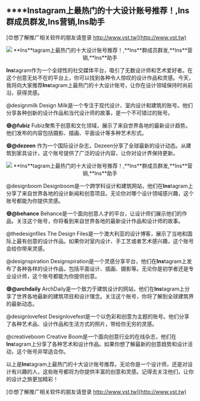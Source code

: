 ## ****Ins**tagram上最热门的十大设计账号推荐！,**Ins**群成员群发,**Ins**营销,**Ins**助手**

[😍想了解推广相关软件的朋友请登录 http://www.vst.tw](http://www.vst.tw)

 <center><img src="https://vst.tw/MP4/tuiguang/png/0.png" alt="**Ins**tagram上最热门的十大设计账号推荐！,**Ins**群成员群发,**Ins**营销,**Ins**助手"></center>

**Ins**tagram作为一个全球性的社交媒体平台，吸引了无数设计师和艺术爱好者。在这个创意无处不在的平台上，你可以找到各种令人惊叹的设计作品和灵感。今天，我将向大家推荐**Ins**tagram上最热门的十大设计账号，让你在设计领域保持时尚前沿，获得灵感。

@designmilk
Design Milk是一个专注于现代设计、室内设计和建筑的账号。他们分享各种创新的设计作品和当代设计师的故事，是一个不可错过的账号。

**😄@fubiz**
Fubiz聚焦于创意和文化领域，展示了来自世界各地的最新设计趋势。他们发布的内容包括摄影、插画、平面设计等多种艺术形式。

**😄@dezeen**
作为一个国际设计杂志，Dezeen分享了全球最新的设计动态。从建筑到家具设计，这个账号提供了广泛的设计内容，让你对设计界保持更新。

 <center><img src="https://vst.tw/MP4/tuiguang/png/4.png" alt="**Ins**tagram上最热门的十大设计账号推荐！,**Ins**群成员群发,**Ins**营销,**Ins**助手"></center>

@designboom
Designboom是一个跨学科设计和建筑网站，他们在**Ins**tagram上分享了来自世界各地的设计新闻和创意项目。无论你对哪个设计领域感兴趣，这个账号都能为你提供灵感。

**😄@behance**
Behance是一个面向创意人才的平台，让设计师们展示他们的作品。关注这个账号，你将看到来自世界各地的最新设计作品和设计师的故事。

@thedesignfiles
The Design Files是一个澳大利亚的设计博客，展示了当地和国际上最有创意的设计作品。如果你对室内设计、手工艺或者艺术感兴趣，这个账号会给你带来灵感。

@designspiration
Designspiration是一个灵感分享平台，他们在**Ins**tagram上发布了各种各样的设计作品，包括平面设计、插画、摄影等。无论你是初学者还是专业设计师，这个账号都能为你提供创意。

**😄@archdaily**
ArchDaily是一个致力于建筑设计的网站，他们在**Ins**tagram上分享了世界各地最新的建筑项目和设计理念。关注这个账号，你将了解到全球建筑界的最新动态。

@designlovefest
Designlovefest是一个以色彩和创意为主题的账号。他们分享了各种艺术品、设计作品和生活方式的照片，带给你无穷的灵感。

@creativeboom
Creative Boom是一个面向创意行业的在线杂志，他们在**Ins**tagram上分享了各种艺术和设计作品。如果你想了解最新的创意趋势和设计活动，这个账号非常适合你。

以上是**Ins**tagram上最热门的十大设计账号推荐。无论你是一个设计师，还是对设计有兴趣的人，这些账号都将为你提供丰富的创意和灵感。记得去关注他们，让你的设计之旅更加精彩！

[😍想了解推广相关软件的朋友请登录 http://www.vst.tw](http://www.vst.tw)



